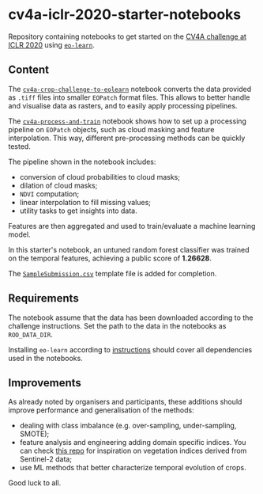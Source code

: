 # cv4a-iclr-2020-starter-notebooks

Repository containing notebooks to get started on the [CV4A challenge at ICLR 2020](https://zindi.africa/competitions/iclr-workshop-challenge-2-radiant-earth-computer-vision-for-crop-recognition) using [`eo-learn`](https://github.com/sentinel-hub/eo-learn#eo-learn).

## Content

The [`cv4a-crop-challenge-to-eolearn`](./cv4a-crop-challenge-to-eolearn.ipynb) notebook converts the data provided as `.tiff` files into smaller `EOPatch` format files. This allows to better handle and visualise data as rasters, and to easily apply processing pipelines. 

The [`cv4a-process-and-train`](./cv4a-process-and-train.ipynb) notebook shows how to set up a processing pipeline on `EOPatch` objects, such as cloud masking and feature interpolation. This way, different pre-processing methods can be quickly tested.

The pipeline shown in the notebook includes:

 * conversion of cloud probabilities to cloud masks;
 * dilation of cloud masks;
 * `NDVI` computation;
 * linear interpolation to fill missing values;
 * utility tasks to get insights into data.
 
Features are then aggregated and used to train/evaluate a machine learning model.
 
In this starter's notebook, an untuned random forest classifier was trained on the temporal features, achieving a public score of **1.26628**.

The [`SampleSubmission.csv`](./SampleSubmission.csv) template file is added for completion.

## Requirements

The notebook assume that the data has been downloaded according to the challenge instructions. Set the path to the data in the notebooks as `ROO_DATA_DIR`.

Installing `eo-learn` according to [instructions](https://github.com/sentinel-hub/eo-learn#pypi-distribution) should cover all dependencies used in the notebooks.

## Improvements

As already noted by organisers and participants, these additions should improve performance and generalisation of the methods:

 * dealing with class imbalance (e.g. over-sampling, under-sampling, SMOTE);
 * feature analysis and engineering adding domain specific indices. You can check [this repo](https://github.com/sentinel-hub/custom-scripts#sentinel-2) for inspiration on vegetation indices derived from Sentinel-2 data;
 * use ML methods that better characterize temporal evolution of crops.
 
Good luck to all.
